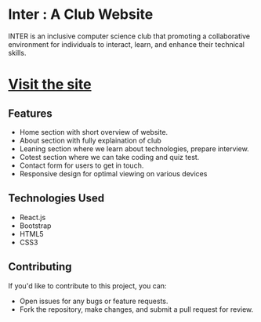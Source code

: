 # Inter : A Club Website

INTER is an inclusive computer science club that promoting a collaborative environment for individuals to interact, learn, and enhance their technical skills.

# [Visit the site](https://interccslub.netlify.app/)

## Features

- Home section with short overview of website.
- About section with fully explaination of club
- Leaning section where we learn about technologies, prepare interview.
- Cotest section where we can take coding and quiz test.
- Contact form for users to get in touch.
- Responsive design for optimal viewing on various devices
  

## Technologies Used
- React.js
- Bootstrap
- HTML5
- CSS3

## Contributing

If you'd like to contribute to this project, you can:

- Open issues for any bugs or feature requests.
- Fork the repository, make changes, and submit a pull request for review.
